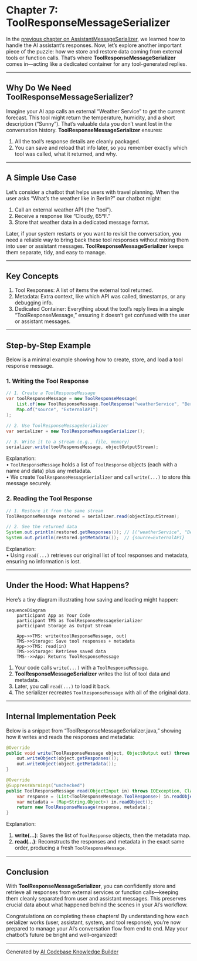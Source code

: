 # Chapter 7: ToolResponseMessageSerializer

In the [previous chapter on AssistantMessageSerializer](06_assistantmessageserializer_.md), we learned how to handle the AI assistant’s responses. Now, let’s explore another important piece of the puzzle: how we store and restore data coming from external tools or function calls. That’s where **ToolResponseMessageSerializer** comes in—acting like a dedicated container for any tool-generated replies. 

---

## Why Do We Need ToolResponseMessageSerializer?

Imagine your AI app calls an external “Weather Service” to get the current forecast. This tool might return the temperature, humidity, and a short description (“Sunny”). That’s valuable data you don’t want lost in the conversation history. **ToolResponseMessageSerializer** ensures:
1. All the tool’s response details are cleanly packaged.  
2. You can save and reload that info later, so you remember exactly which tool was called, what it returned, and why.

---

## A Simple Use Case

Let’s consider a chatbot that helps users with travel planning. When the user asks “What’s the weather like in Berlin?” our chatbot might:
1. Call an external weather API (the “tool”).  
2. Receive a response like “Cloudy, 65°F.”  
3. Store that weather data in a dedicated message format.

Later, if your system restarts or you want to revisit the conversation, you need a reliable way to bring back these tool responses without mixing them into user or assistant messages. **ToolResponseMessageSerializer** keeps them separate, tidy, and easy to manage.

---

## Key Concepts

1. Tool Responses: A list of items the external tool returned.  
2. Metadata: Extra context, like which API was called, timestamps, or any debugging info.  
3. Dedicated Container: Everything about the tool’s reply lives in a single “ToolResponseMessage,” ensuring it doesn’t get confused with the user or assistant messages.

---

## Step-by-Step Example

Below is a minimal example showing how to create, store, and load a tool response message.

### 1. Writing the Tool Response

```java
// 1. Create a ToolResponseMessage
var toolResponseMessage = new ToolResponseMessage(
    List.of(new ToolResponseMessage.ToolResponse("weatherService", "Berlin: Cloudy 65F")),
    Map.of("source", "ExternalAPI")
);

// 2. Use ToolResponseMessageSerializer
var serializer = new ToolResponseMessageSerializer();

// 3. Write it to a stream (e.g., file, memory)
serializer.write(toolResponseMessage, objectOutputStream);
```

Explanation:  
• `ToolResponseMessage` holds a list of `ToolResponse` objects (each with a name and data) plus any metadata.  
• We create `ToolResponseMessageSerializer` and call `write(...)` to store this message securely.

### 2. Reading the Tool Response

```java
// 1. Restore it from the same stream
ToolResponseMessage restored = serializer.read(objectInputStream);

// 2. See the returned data
System.out.println(restored.getResponses()); // [("weatherService", "Berlin: Cloudy 65F")]
System.out.println(restored.getMetadata());  // {source=ExternalAPI}
```

Explanation:  
• Using `read(...)` retrieves our original list of tool responses and metadata, ensuring no information is lost.

---

## Under the Hood: What Happens?

Here’s a tiny diagram illustrating how saving and loading might happen:

```mermaid
sequenceDiagram
    participant App as Your Code
    participant TMS as ToolResponseMessageSerializer
    participant Storage as Output Stream
    
    App->>TMS: write(toolResponseMessage, out)
    TMS->>Storage: Save tool responses + metadata
    App->>TMS: read(in)
    TMS->>Storage: Retrieve saved data
    TMS-->>App: Returns ToolResponseMessage
```

1. Your code calls `write(...)` with a `ToolResponseMessage`.  
2. **ToolResponseMessageSerializer** writes the list of tool data and metadata.  
3. Later, you call `read(...)` to load it back.  
4. The serializer recreates `ToolResponseMessage` with all of the original data.

---

## Internal Implementation Peek

Below is a snippet from “ToolResponseMessageSerializer.java,” showing how it writes and reads the responses and metadata:

```java
@Override
public void write(ToolResponseMessage object, ObjectOutput out) throws IOException {
    out.writeObject(object.getResponses());
    out.writeObject(object.getMetadata());
}

@Override
@SuppressWarnings("unchecked")
public ToolResponseMessage read(ObjectInput in) throws IOException, ClassNotFoundException {
    var response = (List<ToolResponseMessage.ToolResponse>) in.readObject();
    var metadata = (Map<String,Object>) in.readObject();
    return new ToolResponseMessage(response, metadata);
}
```

Explanation:  
1. **write(...)**: Saves the list of `ToolResponse` objects, then the metadata map.  
2. **read(...)**: Reconstructs the responses and metadata in the exact same order, producing a fresh `ToolResponseMessage`.

---

## Conclusion

With **ToolResponseMessageSerializer**, you can confidently store and retrieve all responses from external services or function calls—keeping them cleanly separated from user and assistant messages. This preserves crucial data about what happened behind the scenes in your AI’s workflow.

Congratulations on completing these chapters! By understanding how each serializer works (user, assistant, system, and tool response), you’re now prepared to manage your AI’s conversation flow from end to end. May your chatbot’s future be bright and well-organized!

---

Generated by [AI Codebase Knowledge Builder](https://github.com/The-Pocket/Tutorial-Codebase-Knowledge)
